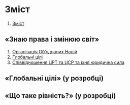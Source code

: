 # Зміст
1. [Зміст](README.md)

## «Знаю права і змінюю світ»
1. [Організація Об’єднаних Націй](1/chapter1.md)
2. [Глобальні цілі](1/chapter2.md)
3. [Співвідношення ЦРТ та ЦСР та їхня юридична сила](1/chapter3.md)

## «Глобальні цілі» (у розробці)
## «Що таке рівність?» (у розробці)